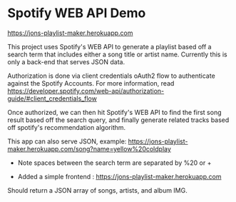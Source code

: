 # Spotify WEB API Demo

https://jons-playlist-maker.herokuapp.com

This project uses Spotify's WEB API to generate a playlist based off a search term that includes either a song title or artist name. Currently this is only a back-end that serves JSON data.

Authorization is done via client credentials oAuth2 flow to authenticate against the Spotify Accounts. For more information, read https://developer.spotify.com/web-api/authorization-guide/#client_credentials_flow

Once authorized, we can then hit Spotify's WEB API to find the first song result based off the search query, and finally generate related tracks based off spotify's recommendation algorithm.

This app can also serve JSON, example: https://jons-playlist-maker.herokuapp.com/song?name=yellow%20coldplay

- Note spaces between the search term are separated by %20 or +

* Added a simple frontend : https://jons-playlist-maker.herokuapp.com

Should return a JSON array of songs, artists, and album IMG.
